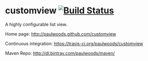 customview [![Build Status](https://travis-ci.org/paulwoods/customview.png)](https://travis-ci.org/paulwoods/customview)
===========

A highly configurable list view.

Home page: http://paulwoods.github.com/customview

Continuous integration: https://travis-ci.org/paulwoods/customview

Maven Repo: http://dl.bintray.com/paulwoods/maven/



